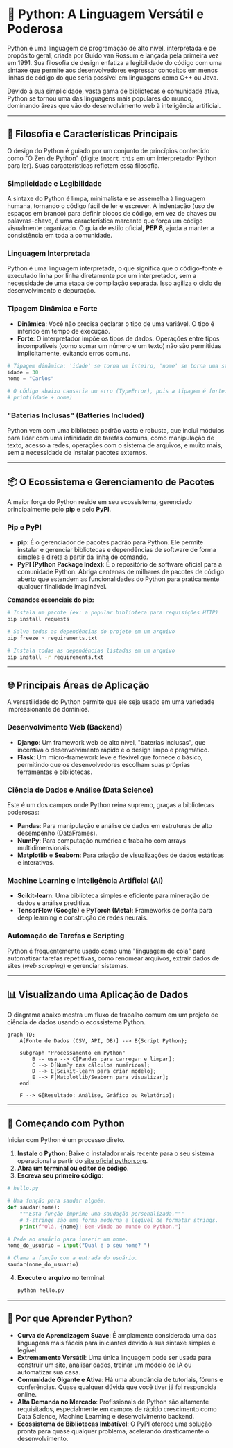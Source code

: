 # 🐍 Python: A Linguagem Versátil e Poderosa

Python é uma linguagem de programação de alto nível, interpretada e de propósito geral, criada por Guido van Rossum e lançada pela primeira vez em 1991. Sua filosofia de design enfatiza a legibilidade do código com uma sintaxe que permite aos desenvolvedores expressar conceitos em menos linhas de código do que seria possível em linguagens como C++ ou Java.

Devido à sua simplicidade, vasta gama de bibliotecas e comunidade ativa, Python se tornou uma das linguagens mais populares do mundo, dominando áreas que vão do desenvolvimento web à inteligência artificial.

-----

## 📜 Filosofia e Características Principais

O design do Python é guiado por um conjunto de princípios conhecido como "O Zen de Python" (digite `import this` em um interpretador Python para ler). Suas características refletem essa filosofia.

### Simplicidade e Legibilidade

A sintaxe do Python é limpa, minimalista e se assemelha à linguagem humana, tornando o código fácil de ler e escrever. A indentação (uso de espaços em branco) para definir blocos de código, em vez de chaves ou palavras-chave, é uma característica marcante que força um código visualmente organizado. O guia de estilo oficial, **PEP 8**, ajuda a manter a consistência em toda a comunidade.

### Linguagem Interpretada

Python é uma linguagem interpretada, o que significa que o código-fonte é executado linha por linha diretamente por um interpretador, sem a necessidade de uma etapa de compilação separada. Isso agiliza o ciclo de desenvolvimento e depuração.

### Tipagem Dinâmica e Forte

  - **Dinâmica**: Você não precisa declarar o tipo de uma variável. O tipo é inferido em tempo de execução.
  - **Forte**: O interpretador impõe os tipos de dados. Operações entre tipos incompatíveis (como somar um número e um texto) não são permitidas implicitamente, evitando erros comuns.

<!-- end list -->

```python
# Tipagem dinâmica: 'idade' se torna um inteiro, 'nome' se torna uma string.
idade = 30
nome = "Carlos"

# O código abaixo causaria um erro (TypeError), pois a tipagem é forte.
# print(idade + nome) 
```

### "Baterias Inclusas" (Batteries Included)

Python vem com uma biblioteca padrão vasta e robusta, que inclui módulos para lidar com uma infinidade de tarefas comuns, como manipulação de texto, acesso a redes, operações com o sistema de arquivos, e muito mais, sem a necessidade de instalar pacotes externos.

-----

## 📦 O Ecossistema e Gerenciamento de Pacotes

A maior força do Python reside em seu ecossistema, gerenciado principalmente pelo **pip** e pelo **PyPI**.

### Pip e PyPI

  - **pip**: É o gerenciador de pacotes padrão para Python. Ele permite instalar e gerenciar bibliotecas e dependências de software de forma simples e direta a partir da linha de comando.
  - **PyPI (Python Package Index)**: É o repositório de software oficial para a comunidade Python. Abriga centenas de milhares de pacotes de código aberto que estendem as funcionalidades do Python para praticamente qualquer finalidade imaginável.

**Comandos essenciais do pip:**

```sh
# Instala um pacote (ex: a popular biblioteca para requisições HTTP)
pip install requests

# Salva todas as dependências do projeto em um arquivo
pip freeze > requirements.txt

# Instala todas as dependências listadas em um arquivo
pip install -r requirements.txt
```

-----

## 🌐 Principais Áreas de Aplicação

A versatilidade do Python permite que ele seja usado em uma variedade impressionante de domínios.

### Desenvolvimento Web (Backend)

  - **Django**: Um framework web de alto nível, "baterias inclusas", que incentiva o desenvolvimento rápido e o design limpo e pragmático.
  - **Flask**: Um micro-framework leve e flexível que fornece o básico, permitindo que os desenvolvedores escolham suas próprias ferramentas e bibliotecas.

### Ciência de Dados e Análise (Data Science)

Este é um dos campos onde Python reina supremo, graças a bibliotecas poderosas:

  - **Pandas**: Para manipulação e análise de dados em estruturas de alto desempenho (DataFrames).
  - **NumPy**: Para computação numérica e trabalho com arrays multidimensionais.
  - **Matplotlib** e **Seaborn**: Para criação de visualizações de dados estáticas e interativas.

### Machine Learning e Inteligência Artificial (AI)

  - **Scikit-learn**: Uma biblioteca simples e eficiente para mineração de dados e análise preditiva.
  - **TensorFlow (Google)** e **PyTorch (Meta)**: Frameworks de ponta para deep learning e construção de redes neurais.

### Automação de Tarefas e Scripting

Python é frequentemente usado como uma "linguagem de cola" para automatizar tarefas repetitivas, como renomear arquivos, extrair dados de sites (*web scraping*) e gerenciar sistemas.

-----

## 📊 Visualizando uma Aplicação de Dados

O diagrama abaixo mostra um fluxo de trabalho comum em um projeto de ciência de dados usando o ecossistema Python.

```mermaid
graph TD;
    A[Fonte de Dados (CSV, API, DB)] --> B{Script Python};
    
    subgraph "Processamento em Python"
        B -- usa --> C[Pandas para carregar e limpar];
        C --> D[NumPy для cálculos numéricos];
        D --> E[Scikit-learn para criar modelo];
        E --> F[Matplotlib/Seaborn para visualizar];
    end

    F --> G[Resultado: Análise, Gráfico ou Relatório];
```

-----

## 🚀 Começando com Python

Iniciar com Python é um processo direto.

1.  **Instale o Python**: Baixe o instalador mais recente para o seu sistema operacional a partir do [site oficial python.org](https://www.python.org/).
2.  **Abra um terminal ou editor de código**.
3.  **Escreva seu primeiro código**:

<!-- end list -->

```python
# hello.py

# Uma função para saudar alguém.
def saudar(nome):
    """Esta função imprime uma saudação personalizada."""
    # f-strings são uma forma moderna e legível de formatar strings.
    print(f"Olá, {nome}! Bem-vindo ao mundo do Python.")

# Pede ao usuário para inserir um nome.
nome_do_usuario = input("Qual é o seu nome? ")

# Chama a função com a entrada do usuário.
saudar(nome_do_usuario)
```

4.  **Execute o arquivo** no terminal:
    ```sh
    python hello.py
    ```

-----

## 🎯 Por que Aprender Python?

  - **Curva de Aprendizagem Suave**: É amplamente considerada uma das linguagens mais fáceis para iniciantes devido à sua sintaxe simples e legível.
  - **Extremamente Versátil**: Uma única linguagem pode ser usada para construir um site, analisar dados, treinar um modelo de IA ou automatizar sua casa.
  - **Comunidade Gigante e Ativa**: Há uma abundância de tutoriais, fóruns e conferências. Quase qualquer dúvida que você tiver já foi respondida online.
  - **Alta Demanda no Mercado**: Profissionais de Python são altamente requisitados, especialmente em campos de rápido crescimento como Data Science, Machine Learning e desenvolvimento backend.
  - **Ecossistema de Bibliotecas Imbatível**: O PyPI oferece uma solução pronta para quase qualquer problema, acelerando drasticamente o desenvolvimento.